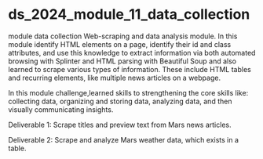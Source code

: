 # ds_2024_module_11_data_collection
module data collection
Web-scraping and data analysis module. In this module identify HTML elements on a page, identify their id and class attributes, and use this knowledge to extract information via both automated browsing with Splinter and HTML parsing with Beautiful Soup and also learned to scrape various types of information. These include HTML tables and recurring elements, like multiple news articles on a webpage.

In this module challenge,learned skills to strengthening the core skills like: collecting data, organizing and storing data, analyzing data, and then visually communicating insights.

Deliverable 1: Scrape titles and preview text from Mars news articles.

Deliverable 2: Scrape and analyze Mars weather data, which exists in a table.